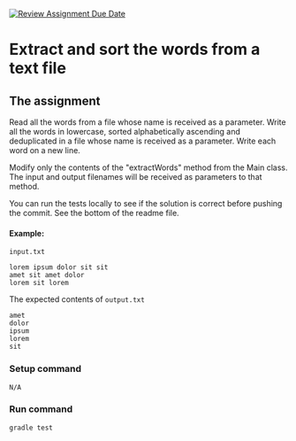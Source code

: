 [![Review Assignment Due Date](https://classroom.github.com/assets/deadline-readme-button-22041afd0340ce965d47ae6ef1cefeee28c7c493a6346c4f15d667ab976d596c.svg)](https://classroom.github.com/a/WMkZqAVw)
# Extract and sort the words from a text file

## The assignment

Read all the words from a file whose name is received as a parameter.
Write all the words in lowercase, sorted alphabetically ascending and deduplicated 
in a file whose name is received as a parameter. Write each word on a new line.

Modify only the contents of the "extractWords" method from the Main class. The input and output filenames will be 
received as parameters to that method.

You can run the tests locally to see if the solution is correct before pushing the commit. See the bottom of the 
readme file.

#### Example:

`input.txt`
```
lorem ipsum dolor sit sit 
amet sit amet dolor
lorem sit lorem
```

The expected contents of `output.txt`

```
amet
dolor
ipsum
lorem
sit
```

### Setup command
`N/A`

### Run command
`gradle test`
